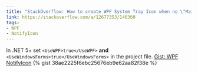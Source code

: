 ```yaml
---
title: "StackOverflow: How to create WPF System Tray Icon when no \"Main\" host window exists"
link: https://stackoverflow.com/a/12677353/146360
tags:
- WPF
- NotifyIcon
---
```

In .NET 5+ set `<UseWPF>true</UseWPF>` **and** `<UseWindowsForms>true</UseWindowsForms>` in the project file.
<noscript>
  <a href="https://gist.github.com/38ae2225f6ebc25676eb9e62aa82f38e">Gist: WPF NotifyIcon</a>
</noscript>
{% gist 38ae2225f6ebc25676eb9e62aa82f38e %}
